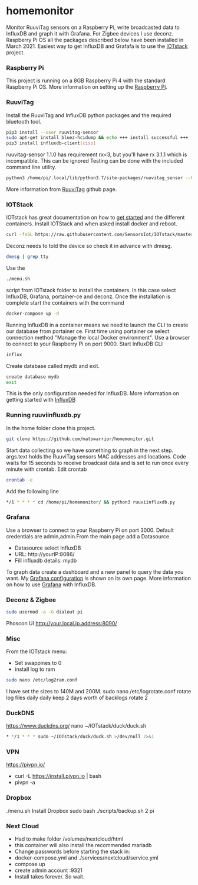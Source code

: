 # homemonitor
Monitor RuuviTag sensors on a Raspberry Pi, write broadcasted data to InfluxDB and graph it with Grafana. For Zigbee devices I use deconz. Raspberry Pi OS all the packages described below have been installed in March 2021. Easiest way to get InfluxDB and Grafafa is to use the [IOTstack](https://github.com/SensorsIot/IOTstack) project.

### Raspberry Pi
This project is running on a 8GB Raspberry Pi 4 with the standard Raspberry Pi OS. More information on setting up the [Raspberry Pi](https://projects.raspberrypi.org/en/projects/raspberry-pi-setting-up).

### RuuviTag
Install the RuuviTag and InfluxDB python packages and the required bluetooth tool.
```sh
pip3 install --user ruuvitag-sensor
sudo apt-get install bluez-hcidump && echo +++ install successful +++
pip3 install influxdb-client[ciso]
```
ruuvitag-sensor 1.1.0 has requirement rx<3, but you'll have rx 3.1.1 which is incompatible. This can be ignored
Testing can be done with the included command line utility.
```sh
python3 /home/pi/.local/lib/python3.7/site-packages/ruuvitag_sensor --help
```
More information from [RuuviTag](https://github.com/ttu/ruuvitag-sensor) github page.

### IOTStack
IOTstack has great documentation on how to [get started](https://sensorsiot.github.io/IOTstack/Getting-Started/) and the different containers. Install IOTStack and when asked install docker and reboot.
```sh
curl -fsSL https://raw.githubusercontent.com/SensorsIot/IOTstack/master/install.sh | bash
```
Deconz needs to told the device so check it in advance with dmesg.
```sh
dmesg | grep tty
```
Use the
```sh
./menu.sh
```
 script from IOTstack folder to install the containers. In this case select InfluxDB, Grafana, portainer-ce and deconz. Once the installation is complete start the containers with the command
```sh
docker-compose up -d
```
Running InfluxDB in a container means we need to launch the CLI to create our database from portainer ce. First time using portainer ce select connection method "Manage the local Docker environment". Use a browser to connect to your Raspberry Pi on port 9000.
Start InfluxDB CLI
```sh
influx
```
Create database called mydb and exit.
```sh
create database mydb
exit
```
This is the only configuration needed for InfluxDB.
More information on getting started with [InfluxDB](https://docs.influxdata.com/influxdb/v1.8/introduction/get-started/)

### Running ruuviinfluxdb.py
In the home folder clone this project.
```sh
git clone https://github.com/matowarrior/homemonitor.git
```
Start data collecting so we have something to graph in the next step. args.text holds the RuuviTag sensors MAC addresses and locations. Code waits for 15 seconds to receive broadcast data and is set to run once every minute with crontab. Edit crontab
```sh
crontab -e
```
Add the following line
```sh
*/1 * * * * cd /home/pi/homemonitor/ && python3 ruuviinfluxdb.py
```

### Grafana
Use a browser to connect to your Raspberry Pi on port 3000. Default credentials are admin,admin.From the main page add a Datasource.
* Datasource select InfluxDB
* URL: http://yourIP:8086/
* Fill influxdb details: mydb
  
To graph data create a dashboard and a new panel to query the data you want.
My [Grafana configuration](Grafana.md) is shown on its own page. More information on how to use [Grafana](https://grafana.com/docs/grafana/latest/datasources/influxdb/) with InfluxDB.

### Deconz & Zigbee
```sh
sudo usermod -a -G dialout pi
```
Phoscon UI http://your.local.ip.address:8090/
### Misc
From the IOTstack menu:
* Set swappines to 0
* install log to ram
```sh
sudo nano /etc/log2ram.conf
```
I have set the sizes to 140M and 200M. sudo nano /etc/logrotate.conf
rotate log files daily
daily
keep 2 days worth of backlogs
rotate 2
### DuckDNS
https://www.duckdns.org/
nano ~/IOTstack/duck/duck.sh
```sh
* */1 * * * sudo ~/IOTstack/duck/duck.sh >/dev/null 2>&1
```
### VPN
https://pivpn.io/
* curl -L https://install.pivpn.io | bash
* pivpn -a

### Dropbox
./menu.sh
Install Dropbox
sudo bash ./scripts/backup.sh 2 pi

### Next Cloud
* Had to make folder /volumes/nextcloud/html
* this container will also install the recommended mariadb
* Change passwords before starting the stack in:
* docker-compose.yml and ./services/nextcloud/service.yml
* compose up
* create admin account :9321
* Install takes forever. So wait.